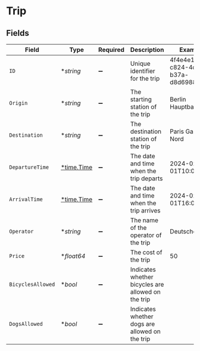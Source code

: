 # Trip


## Fields

| Field                                              | Type                                               | Required                                           | Description                                        | Example                                            |
| -------------------------------------------------- | -------------------------------------------------- | -------------------------------------------------- | -------------------------------------------------- | -------------------------------------------------- |
| `ID`                                               | **string*                                          | :heavy_minus_sign:                                 | Unique identifier for the trip                     | 4f4e4e1-c824-4d63-b37a-d8d698862f1d                |
| `Origin`                                           | **string*                                          | :heavy_minus_sign:                                 | The starting station of the trip                   | Berlin Hauptbahnhof                                |
| `Destination`                                      | **string*                                          | :heavy_minus_sign:                                 | The destination station of the trip                | Paris Gare du Nord                                 |
| `DepartureTime`                                    | [*time.Time](https://pkg.go.dev/time#Time)         | :heavy_minus_sign:                                 | The date and time when the trip departs            | 2024-02-01T10:00:00Z                               |
| `ArrivalTime`                                      | [*time.Time](https://pkg.go.dev/time#Time)         | :heavy_minus_sign:                                 | The date and time when the trip arrives            | 2024-02-01T16:00:00Z                               |
| `Operator`                                         | **string*                                          | :heavy_minus_sign:                                 | The name of the operator of the trip               | Deutsche Bahn                                      |
| `Price`                                            | **float64*                                         | :heavy_minus_sign:                                 | The cost of the trip                               | 50                                                 |
| `BicyclesAllowed`                                  | **bool*                                            | :heavy_minus_sign:                                 | Indicates whether bicycles are allowed on the trip |                                                    |
| `DogsAllowed`                                      | **bool*                                            | :heavy_minus_sign:                                 | Indicates whether dogs are allowed on the trip     |                                                    |